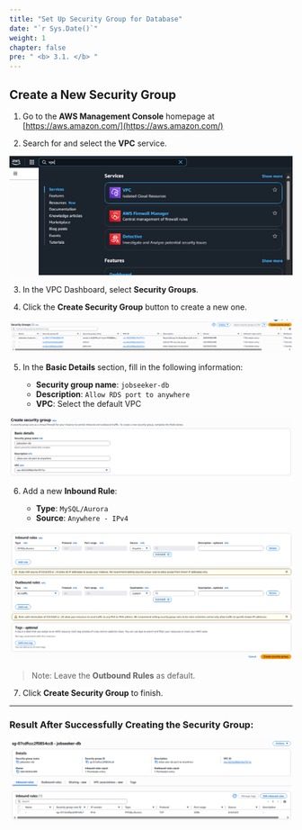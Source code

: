 ```yaml
---
title: "Set Up Security Group for Database"
date: "`r Sys.Date()`"
weight: 1
chapter: false
pre: " <b> 3.1. </b> "
---
```


## Create a New Security Group

1. Go to the **AWS Management Console** homepage at [https://aws.amazon.com/](https://aws.amazon.com/)

2. Search for and select the **VPC** service.

![alt text](image.png)

3. In the VPC Dashboard, select **Security Groups**.

4. Click the **Create Security Group** button to create a new one.

![alt text](image-2.png)

5. In the **Basic Details** section, fill in the following information:

   - **Security group name**: `jobseeker-db`
   - **Description**: `Allow RDS port to anywhere`
   - **VPC**: Select the default VPC

![alt text](image-3.png)

6. Add a new **Inbound Rule**:

   - **Type**: `MySQL/Aurora`
   - **Source**: `Anywhere - IPv4`

![alt text](image-4.png)

> Note: Leave the **Outbound Rules** as default.

7. Click **Create Security Group** to finish.

---

### Result After Successfully Creating the Security Group:

![alt text](image-5.png)
